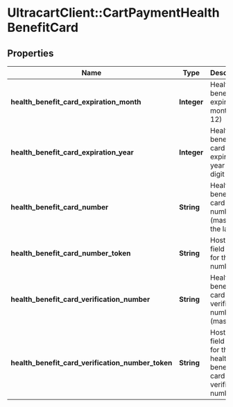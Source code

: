 # UltracartClient::CartPaymentHealthBenefitCard

## Properties
Name | Type | Description | Notes
------------ | ------------- | ------------- | -------------
**health_benefit_card_expiration_month** | **Integer** | Health benefit expiration month (1-12) | [optional] 
**health_benefit_card_expiration_year** | **Integer** | Health benefit card expiration year (four digit year) | [optional] 
**health_benefit_card_number** | **String** | Health benefit card number (masked to the last 4) | [optional] 
**health_benefit_card_number_token** | **String** | Hosted field token for the card number | [optional] 
**health_benefit_card_verification_number** | **String** | Health benefit card verification number (masked) | [optional] 
**health_benefit_card_verification_number_token** | **String** | Hosted field token for the health benefit card verification number | [optional] 


